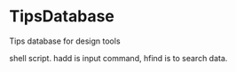 # TipsDatabase
Tips database for design tools

shell script.
hadd is input command, hfind is to search data.
